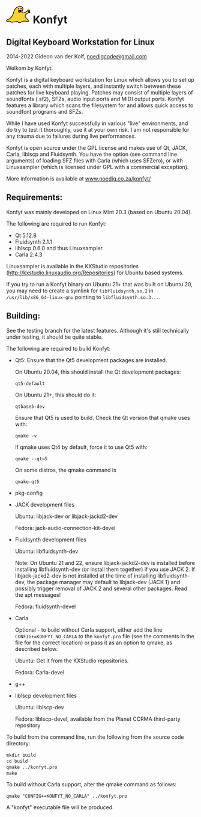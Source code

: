 ![Konfyt Logo](icons/konfytReadmeLogo.png)
Konfyt
======
Digital Keyboard Workstation for Linux
--------------------------------------

2014-2022 Gideon van der Kolf, noedigcode@gmail.com

Welkom by Konfyt.

Konfyt is a digital keyboard workstation for Linux which allows you to set up
patches, each with multiple layers, and instantly switch between these patches
for live keyboard playing. Patches may consist of multiple layers of soundfonts
(.sf2), SFZs, audio input ports and MIDI output ports. Konfyt features a library
which scans the filesystem for and allows quick access to soundfont programs and
SFZs.

While I have used Konfyt successfully in various "live" environments, and do try
to test it thoroughly, use it at your own risk. I am not responsible for any trauma
due to failures during live performances.

Konfyt is open source under the GPL license and makes use of Qt, JACK, Carla,
liblscp and Fluidsynth. You have the option (see command line arguments) of
loading SFZ files with Carla (which uses SFZero), or with Linuxsampler (which
is licensed under GPL with a commercial exception).

More information is available at www.noedig.co.za/konfyt/


Requirements:
-------------
Konfyt was mainly developed on Linux Mint 20.3 (based on Ubuntu 20.04).

The following are required to run Konfyt:

* Qt 5.12.8
* Fluidsynth 2.1.1
* liblscp 0.6.0 and thus Linuxsampler
* Carla 2.4.3

Linuxsampler is available in the KXStudio repositories (http://kxstudio.linuxaudio.org/Repositories)
for Ubuntu based systems.

If you try to run a Konfyt binary on Ubuntu 21+ that was built on Ubuntu 20, you may need to create a symlink for `libfluidsynth.so.2` in `/usr/lib/x86_64-linux-gnu` pointing to `libfluidsynth.so.3...`.


Building:
---------
See the testing branch for the latest features. Although it's still technically
under testing, it should be quite stable.

The following are required to build Konfyt:

* Qt5: Ensure that the Qt5 development packages are installed.

  On Ubuntu 20.04, this should install the Qt development packages:
  ```
  qt5-default
  ```

  On Ubuntu 21+, this should do it:
  ```
  qtbase5-dev
  ```

  Ensure that Qt5 is used to build. Check the Qt version that qmake uses with:
  ```
  qmake -v
  ```

  If qmake uses Qt4 by default, force it to use Qt5 with:
  ```
  qmake --qt=5
  ```
  
  On some distros, the qmake command is
  ```
  qmake-qt5
  ```

* pkg-config

* JACK development files

  Ubuntu: libjack-dev or libjack-jackd2-dev

  Fedora: jack-audio-connection-kit-devel

* Fluidsynth development files
  
  Ubuntu: libfluidsynth-dev

  Note: On Ubuntu 21 and 22, ensure libjack-jackd2-dev is installed before installing libfluidsynth-dev (or install them together) if you use JACK 2. If libjack-jackd2-dev is not installed at the time of installing libfluidsynth-dev, the package manager may default to libjack-dev (JACK 1) and possibly trigger removal of JACK 2 and several other packages. Read the apt messages!
  
  Fedora: fluidsynth-devel

* Carla

  Optional - to build without Carla support, either add the line `CONFIG+=KONFYT_NO_CARLA` to the `konfyt.pro` file (see the comments in the file for the correct location) or pass it as an option to qmake, as described below.
  
  Ubuntu: Get it from the KXStudio repositories.
  
  Fedora: Carla-devel

* g++

* liblscp development files
  
  Ubuntu: liblscp-dev
  
  Fedora: liblscp-devel, available from the Planet CCRMA third-party repository




To build from the command line, run the following from the source code directory:
```
mkdir build
cd build
qmake ../konfyt.pro
make
```

To build without Carla support, alter the qmake command as follows:
```
qmake "CONFIG+=KONFYT_NO_CARLA" ../konfyt.pro
```

A "konfyt" executable file will be produced.

